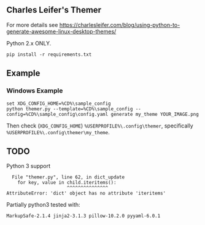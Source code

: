 ## Charles Leifer's Themer

For more details see https://charlesleifer.com/blog/using-python-to-generate-awesome-linux-desktop-themes/

Python 2.x ONLY.

    pip install -r requirements.txt

## Example

### Windows Example


    set XDG_CONFIG_HOME=%CD%\sample_config
    python themer.py --template=%CD%\sample_config --config=%CD%\sample_config\config.yaml generate my_theme YOUR_IMAGE.png

Then check (`XDG_CONFIG_HOME`) `%USERPROFILE%\.config\themer`, specifically `%USERPROFILE%\.config\themer\my_theme`.

## TODO

Python 3 support


      File "themer.py", line 62, in dict_update
        for key, value in child.iteritems():
                          ^^^^^^^^^^^^^^^
    AttributeError: 'dict' object has no attribute 'iteritems'

Partially python3 tested with:

    MarkupSafe-2.1.4 jinja2-3.1.3 pillow-10.2.0 pyyaml-6.0.1
